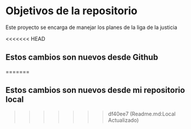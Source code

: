 # Objetivos de la repositorio

Este proyecto se encarga de manejar los planes de la liga de la justicia


<<<<<<< HEAD
## Estos cambios son nuevos desde Github
=======
## Estos cambios son nuevos desde mi repositorio local
>>>>>>> df40ee7 (Readme.md:Local Actualizado)
